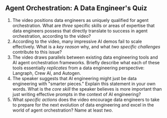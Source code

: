 ## Agent Orchestration: A Data Engineer's Quiz

1.  The video positions data engineers as uniquely qualified for agent orchestration. What are *three* specific skills or areas of expertise that data engineers possess that directly translate to success in agent orchestration, according to the video?
2.  According to the video, many impressive AI demos fail to scale effectively. What is a *key reason* why, and what *two specific challenges* contribute to this issue?
3.  The video draws parallels between existing data engineering tools and AI agent orchestration frameworks. Briefly describe what each of these tools essentially *replicates* from a data engineering perspective: Langraph, Crew AI, and Autogen.
4.  The speaker suggests that AI engineering might just be data engineering with "smarter pieces." Explain this statement in your own words. What is the *core skill* the speaker believes is more important than just writing effective prompts in the context of AI engineering?
5.  What *specific actions* does the video encourage data engineers to take to prepare for the next evolution of data engineering and excel in the world of agent orchestration? Name at least *two*.